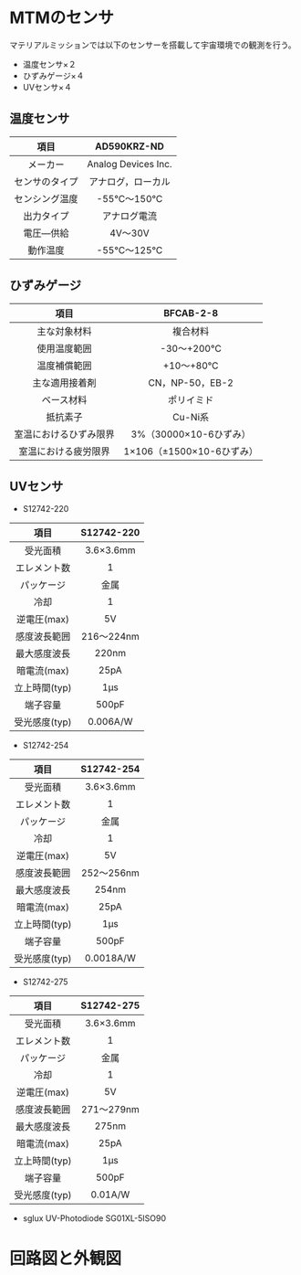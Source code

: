 # MTMのセンサ
マテリアルミッションでは以下のセンサーを搭載して宇宙環境での観測を行う。
-  温度センサ×２
-  ひずみゲージ×４
-  UVセンサ×４

##  温度センサ
| 項目 | AD590KRZ-ND |
|:---:|:---:|
メーカー	| Analog Devices Inc.
センサのタイプ	| アナログ，ローカル
センシング温度	| -55℃～150℃
出力タイプ	| アナログ電流
電圧—供給	| 4V～30V
動作温度	| -55℃～125℃


##  ひずみゲージ
| 項目 | BFCAB-2-8 |
|:---:|:---:|
主な対象材料 |	複合材料
使用温度範囲	| -30～+200℃
温度補償範囲	| +10～+80℃
主な適用接着剤	| CN，NP-50，EB-2
ベース材料	| ポリイミド
抵抗素子	| Cu-Ni系
室温におけるひずみ限界	| 3%（30000×10-6ひずみ）
室温における疲労限界	| 1×106（±1500×10-6ひずみ）


##  UVセンサ
-  S12742-220

| 項目 | S12742-220 |
|:---:|:---:|
受光面積	| 3.6×3.6mm 
エレメント数 | 1 
パッケージ	| 金属 
冷却	| 1
逆電圧(max)	| 5V
感度波長範囲 |	216～224nm
最大感度波長	| 220nm
暗電流(max)	 | 25pA
立上時間(typ)	| 1µs
端子容量	| 500pF
受光感度(typ)	| 0.006A/W

-  S12742-254

| 項目 | S12742-254 |
|:---:|:---:|
受光面積	| 3.6×3.6mm 
エレメント数 | 1 
パッケージ	| 金属 
冷却	| 1
逆電圧(max)	| 5V
感度波長範囲 |	252～256nm
最大感度波長	| 254nm
暗電流(max)	 | 25pA
立上時間(typ)	| 1µs
端子容量	| 500pF
受光感度(typ)	| 0.0018A/W

-  S12742-275

| 項目 | S12742-275 |
|:---:|:---:|
受光面積	| 3.6×3.6mm 
エレメント数 | 1 
パッケージ	| 金属 
冷却	| 1
逆電圧(max)	| 5V
感度波長範囲 |	271～279nm
最大感度波長	| 275nm
暗電流(max)	 | 25pA
立上時間(typ)	| 1µs
端子容量	| 500pF
受光感度(typ)	| 0.01A/W

-  sglux UV-Photodiode SG01XL-5ISO90

# 回路図と外観図
